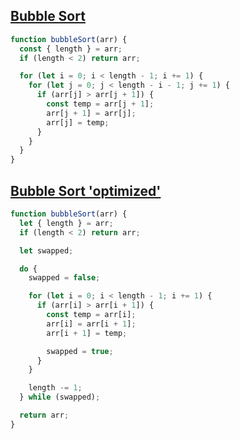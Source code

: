 ## [Bubble Sort](https://bigfrontend.dev/problem/implement-Bubble-Sort)

<!-- notecardId: 1739383883810 -->

```js
function bubbleSort(arr) {
  const { length } = arr;
  if (length < 2) return arr;

  for (let i = 0; i < length - 1; i += 1) {
    for (let j = 0; j < length - i - 1; j += 1) {
      if (arr[j] > arr[j + 1]) {
        const temp = arr[j + 1];
        arr[j + 1] = arr[j];
        arr[j] = temp;
      }
    }
  }
}
```

## [Bubble Sort 'optimized'](https://bigfrontend.dev/problem/implement-Bubble-Sort)

<!-- notecardId: 1739383892832 -->

```js
function bubbleSort(arr) {
  let { length } = arr;
  if (length < 2) return arr;

  let swapped;

  do {
    swapped = false;

    for (let i = 0; i < length - 1; i += 1) {
      if (arr[i] > arr[i + 1]) {
        const temp = arr[i];
        arr[i] = arr[i + 1];
        arr[i + 1] = temp;

        swapped = true;
      }
    }

    length -= 1;
  } while (swapped);

  return arr;
}
```
